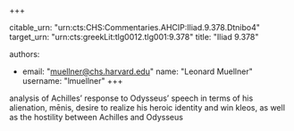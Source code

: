 +++


citable_urn: "urn:cts:CHS:Commentaries.AHCIP:Iliad.9.378.Dtnibo4"
target_urn: "urn:cts:greekLit:tlg0012.tlg001:9.378"
title: "Iliad 9.378"

authors:
- email: "muellner@chs.harvard.edu"
  name: "Leonard Muellner"
  username: "lmuellner"
+++

<p>analysis of Achilles’ response to Odysseus’ speech in terms of his alienation, mēnis, desire to realize his heroic identity and win kleos, as well as the hostility between Achilles and Odysseus</p>
